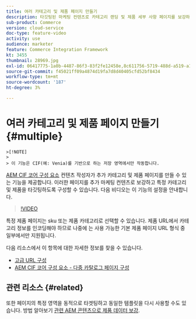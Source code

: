 ```yaml
---
title: 여러 카테고리 및 제품 페이지 만들기
description: 타깃팅된 마케팅 컨텐츠로 카테고리 랜딩 및 제품 세부 사항 페이지를 보강하는 방법을 알아봅니다.
sub-product: Commerce
version: cloud-service
doc-type: feature-video
activity: use
audience: marketer
feature: Commerce Integration Framework
kt: 3455
thumbnail: 28969.jpg
exl-id: 06417775-1a0b-4487-86f3-83f2fe12458e,8c611756-5719-488d-a519-a12c5c90c614
source-git-commit: f45021ff09a4874d19fa7d8d40405cfd52bf8434
workflow-type: tm+mt
source-wordcount: '187'
ht-degree: 3%

---
```


# 여러 카테고리 및 제품 페이지 만들기 {#multiple}

    >[!NOTE]
    >
    > 이 기능은 CIF(예: Venia)를 기반으로 하는 저장 영역에서만 작동합니다.

[AEM CIF 코어 구성 요소](https://github.com/adobe/aem-core-cif-components) 컨텐츠 작성자가 추가 카테고리 및 제품 페이지를 만들 수 있는 기능을 제공합니다. 이러한 페이지를 추가 마케팅 컨텐츠로 보강하고 특정 카테고리 및 제품을 타깃팅하도록 구성할 수 있습니다. 다음 비디오는 이 기능의 설정을 안내합니다.

>[!VIDEO](https://video.tv.adobe.com/v/28969/?quality=12)

특정 제품 페이지는 sku 또는 제품 카테고리로 선택할 수 있습니다. 제품 URL에서 카테고리 정보를 인코딩해야 하므로 나중에 는 사용 가능한 기본 제품 페이지 URL 형식 중 일부에서만 지원됩니다.

다음 리소스에서 이 항목에 대한 자세한 정보를 찾을 수 있습니다.

- [고급 URL 구성](../configuring/advanced-url-configuration.md)
- [AEM CIF 코어 구성 요소 - 다중 카탈로그 페이지 구성](https://github.com/adobe/aem-core-cif-components/wiki/configuration#multi-catalog-page-template-configuration)

## 관련 리소스 {#related}

또한 페이지의 특정 영역을 동적으로 타겟팅하고 동일한 템플릿을 다시 사용할 수도 있습니다. 방법 알아보기 [관련 AEM 콘텐츠으로 제품 데이터 보강](./enrich-product-associated-content.md).
